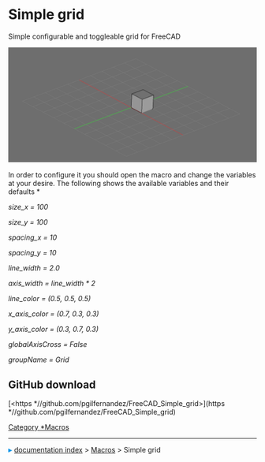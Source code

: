 # Simple grid
Simple configurable and toggleable grid for FreeCAD

<img alt="" src=images/simple_grid.png  style="width   *800px;">

In order to configure it you should open the macro and change the variables at your desire. The following shows the available variables and their defaults   *

*size_x = 100*

*size_y = 100*

*spacing_x = 10*

*spacing_y = 10*

*line_width = 2.0*

*axis_width = line_width \* 2*

*line_color = (0.5, 0.5, 0.5)*

*x_axis_color = (0.7, 0.3, 0.3)*

*y_axis_color = (0.3, 0.7, 0.3)*

*globalAxisCross = False*

*groupName = Grid*

## GitHub download 

[<https   *//github.com/pgilfernandez/FreeCAD_Simple_grid>](https   *//github.com/pgilfernandez/FreeCAD_Simple_grid)



[Category   *Macros](Category_Macros.md)



---
![](images/Right_arrow.png) [documentation index](../README.md) > [Macros](Category_Macros.md) > Simple grid
